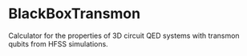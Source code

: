 # BlackBoxTransmon
Calculator for the properties of 3D circuit QED systems with transmon qubits from HFSS simulations.
